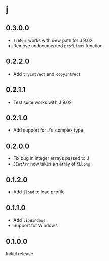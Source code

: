 # j

## 0.3.0.0

  * `libMac` works with new path for J 9.02
  * Remove undocumented `profLinux` function.

## 0.2.2.0

  * Add `tryIntVect` and `copyIntVect`

## 0.2.1.1

  * Test suite works with J 9.02

## 0.2.1.0

  * Add support for J's complex type

## 0.2.0.0

  * Fix bug in integer arrays passed to J
  * `JIntArr` now takes an array of `CLLong`

## 0.1.2.0

  * Add `jload` to load profile

## 0.1.1.0

  * Add `libWindows`
  * Support for Windows

## 0.1.0.0

Initial release
